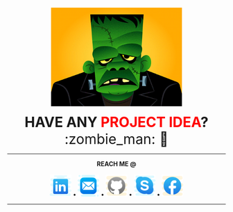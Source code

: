 <p align="center">
<img src="assets/frankestien_pre2.gif" alt="frankestien" width="60%">
</p>

<p align="center">
<font size="6"><b> HAVE ANY <span style="color:red">PROJECT IDEA</span>?</b>  :zombie_man: 👋</font>
</p>

---

<p align="center">  
  <b>REACH ME @</b><br><br>
  <a href="https://www.linkedin.com/in/arnab-basak"><img src="assets/icons8-linkedin-64.png" width="50"></a> <b>•</b>
  <a href="mailto:arnabbasak896@gmail.com"><img src="assets/icons8-mail-64.png" width="50"></a> <b>•</b>
  <a href="https://www.github.com/arnabb38"><img src="assets/icons8-github-64.png" width="50"></a>  <b>•</b>  
  <a href="https://join.skype.com/invite/hrjzp1VKrg03"><img src="assets/icons8-skype-64.png" width="50"></a> <b>•</b>
  <a href="https://www.facebook.com/arnab.basak.585"><img src="assets/icons8-facebook-64.png" width="50"></a>
  <br>  
</p>

---

<!-- **arnabb38/arnabb38** is a ✨ _special_ ✨ repository because its `README.md` (this file) appears on your GitHub profile.

Here are some ideas to get you started: -->

<!-- - 🔭 I’m currently working on ...
- 🌱 I’m currently learning ...
- 👯 I’m looking to collaborate on ...
- 🤔 I’m looking for help with ...
- 💬 Ask me about ...
- 📫 How to reach me: ...
- 😄 Pronouns: ...
- ⚡ Fun fact: ... -->
